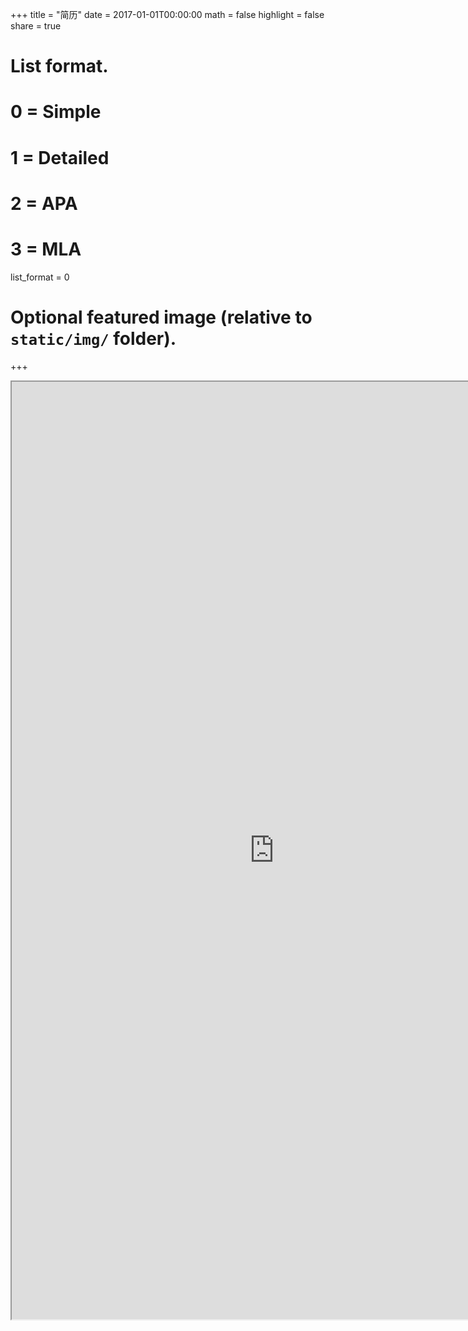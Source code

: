 +++
title = "简历"
date = 2017-01-01T00:00:00
math = false
highlight = false
share = true

# List format.
#   0 = Simple
#   1 = Detailed
#   2 = APA
#   3 = MLA
list_format = 0

# Optional featured image (relative to `static/img/` folder).
+++

<iframe src="http://suming.me/files/viate_cn.html" width="840", height = "1500"></iframe>
